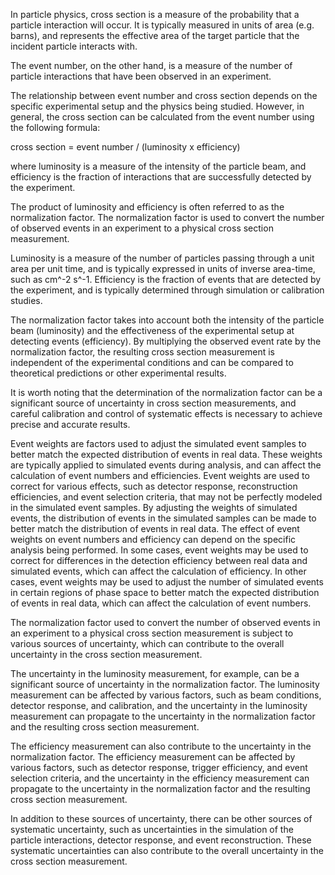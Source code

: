 In particle physics, cross section is a measure of the probability that a particle interaction will occur. It is typically measured in units of area (e.g. barns), and represents the effective area of the target particle that the incident particle interacts with.

The event number, on the other hand, is a measure of the number of particle interactions that have been observed in an experiment.

The relationship between event number and cross section depends on the specific experimental setup and the physics being studied. However, in general, the cross section can be calculated from the event number using the following formula:

cross section = event number / (luminosity x efficiency)

where luminosity is a measure of the intensity of the particle beam, and efficiency is the fraction of interactions that are successfully detected by the experiment.



The product of luminosity and efficiency is often referred to as the normalization factor. The normalization factor is used to convert the number of observed events in an experiment to a physical cross section measurement.

Luminosity is a measure of the number of particles passing through a unit area per unit time, and is typically expressed in units of inverse area-time, such as cm^-2 s^-1. Efficiency is the fraction of events that are detected by the experiment, and is typically determined through simulation or calibration studies.

The normalization factor takes into account both the intensity of the particle beam (luminosity) and the effectiveness of the experimental setup at detecting events (efficiency). By multiplying the observed event rate by the normalization factor, the resulting cross section measurement is independent of the experimental conditions and can be compared to theoretical predictions or other experimental results.

It is worth noting that the determination of the normalization factor can be a significant source of uncertainty in cross section measurements, and careful calibration and control of systematic effects is necessary to achieve precise and accurate results.

Event weights are factors used to adjust the simulated event samples to better match the expected distribution of events in real data. These weights are typically applied to simulated events during analysis, and can affect the calculation of event numbers and efficiencies.
Event weights are used to correct for various effects, such as detector response, reconstruction efficiencies, and event selection criteria, that may not be perfectly modeled in the simulated event samples. By adjusting the weights of simulated events, the distribution of events in the simulated samples can be made to better match the distribution of events in real data.
The effect of event weights on event numbers and efficiency can depend on the specific analysis being performed. In some cases, event weights may be used to correct for differences in the detection efficiency between real data and simulated events, which can affect the calculation of efficiency. In other cases, event weights may be used to adjust the number of simulated events in certain regions of phase space to better match the expected distribution of events in real data, which can affect the calculation of event numbers.

The normalization factor used to convert the number of observed events in an experiment to a physical cross section measurement is subject to various sources of uncertainty, which can contribute to the overall uncertainty in the cross section measurement.

The uncertainty in the luminosity measurement, for example, can be a significant source of uncertainty in the normalization factor. The luminosity measurement can be affected by various factors, such as beam conditions, detector response, and calibration, and the uncertainty in the luminosity measurement can propagate to the uncertainty in the normalization factor and the resulting cross section measurement.

The efficiency measurement can also contribute to the uncertainty in the normalization factor. The efficiency measurement can be affected by various factors, such as detector response, trigger efficiency, and event selection criteria, and the uncertainty in the efficiency measurement can propagate to the uncertainty in the normalization factor and the resulting cross section measurement.

In addition to these sources of uncertainty, there can be other sources of systematic uncertainty, such as uncertainties in the simulation of the particle interactions, detector response, and event reconstruction. These systematic uncertainties can also contribute to the overall uncertainty in the cross section measurement.
